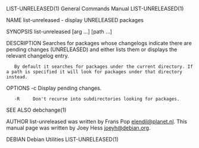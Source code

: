 LIST-UNRELEASED(1)                                                                       General Commands Manual                                                                       LIST-UNRELEASED(1)

NAME
       list-unreleased - display UNRELEASED packages

SYNOPSIS
       list-unreleased [arg ...] [path ...]

DESCRIPTION
       Searches for packages whose changelogs indicate there are pending changes (UNRELEASED) and either lists them or displays the relevant changelog entry.

       By default it searches for packages under the current directory. If a path is specified it will look for packages under that directory instead.

OPTIONS
       -c     Display pending changes.

       -R     Don't recurse into subdirectories looking for packages.

SEE ALSO
       debchange(1)

AUTHOR
       list-unreleased was written by Frans Pop <elendil@planet.nl>.  This manual page was written by Joey Hess <joeyh@debian.org>.

DEBIAN                                                                                       Debian Utilities                                                                          LIST-UNRELEASED(1)
